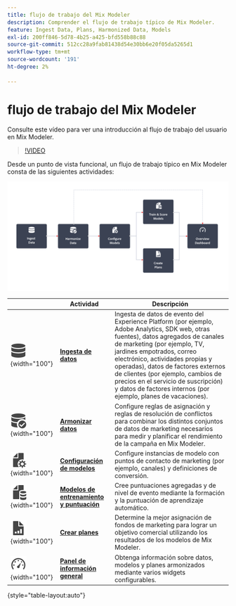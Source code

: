 ```yaml
---
title: flujo de trabajo del Mix Modeler
description: Comprender el flujo de trabajo típico de Mix Modeler.
feature: Ingest Data, Plans, Harmonized Data, Models
exl-id: 200ff846-5d78-4b25-a425-bfd558b88c88
source-git-commit: 512cc28a9fab81438d54e30bb6e20f05da5265d1
workflow-type: tm+mt
source-wordcount: '191'
ht-degree: 2%

---
```


# flujo de trabajo del Mix Modeler

Consulte este vídeo para ver una introducción al flujo de trabajo del usuario en Mix Modeler.

>[!VIDEO](https://video.tv.adobe.com/v/3424854/?learn=on)


Desde un punto de vista funcional, un flujo de trabajo típico en Mix Modeler consta de las siguientes actividades:

![Texto alternativo](../assets/ApplicationWorkflow.svg)

|  | Actividad | Descripción |
|---|---|---|
| ![Datos](../assets/icons/Data.svg){width="100"} | [**Ingesta de datos**](../ingest-data/overview.md) | Ingesta de datos de evento del Experience Platform (por ejemplo, Adobe Analytics, SDK web, otras fuentes), datos agregados de canales de marketing (por ejemplo, TV, jardines empotrados, correo electrónico, actividades propias y operadas), datos de factores externos de clientes (por ejemplo, cambios de precios en el servicio de suscripción) y datos de factores internos (por ejemplo, planes de vacaciones). |
| ![DataCheck](../assets/icons/DataCheck.svg){width="100"} | [**Armonizar datos**](../harmonize-data/overview.md) | Configure reglas de asignación y reglas de resolución de conflictos para combinar los distintos conjuntos de datos de marketing necesarios para medir y planificar el rendimiento de la campaña en Mix Modeler. |
| ![FileConfig](../assets/icons/FileGear.svg){width="100"} | [**Configuración de modelos**](../models/create.md) | Configure instancias de modelo con puntos de contacto de marketing (por ejemplo, canales) y definiciones de conversión. |
| ![FileData](../assets/icons/FileData.svg){width="100"} | [**Modelos de entrenamiento y puntuación**](../models/overview.md) | Cree puntuaciones agregadas y de nivel de evento mediante la formación y la puntuación de aprendizaje automático. |
| ![GráficoDeArchivos](../assets/icons/FileChart.svg){width="100"} | [**Crear planes**](../plans/overview.md) | Determine la mejor asignación de fondos de marketing para lograr un objetivo comercial utilizando los resultados de los modelos de Mix Modeler. |
| ![Panel](../assets/icons/Dashboard.svg){width="100"} | [**Panel de información general**](../dashboard/overview.md) | Obtenga información sobre datos, modelos y planes armonizados mediante varios widgets configurables. |

{style="table-layout:auto"}
